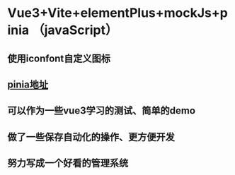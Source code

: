 # Vue3+Vite+elementPlus+mockJs+pinia （javaScript）

## 使用iconfont自定义图标
## [pinia地址](https://pinia.vuejs.org/introduction.html#basic-example) 
## 可以作为一些vue3学习的测试、简单的demo
## 做了一些保存自动化的操作、更方便开发
## 努力写成一个好看的管理系统